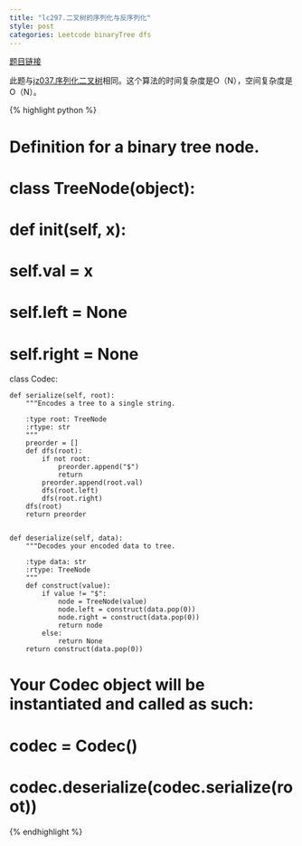 ```yaml
---
title: "lc297.二叉树的序列化与反序列化"
style: post
categories: Leetcode binaryTree dfs
---
```


[题目链接](https://leetcode-cn.com/problems/serialize-and-deserialize-binary-tree/)

此题与[jz037.序列化二叉树](https://1e0ndavid.github.io/jz037/)相同。这个算法的时间复杂度是O（N），空间复杂度是O（N）。

{% highlight python %}

# Definition for a binary tree node.
# class TreeNode(object):
#     def __init__(self, x):
#         self.val = x
#         self.left = None
#         self.right = None

class Codec:

    def serialize(self, root):
        """Encodes a tree to a single string.
        
        :type root: TreeNode
        :rtype: str
        """
        preorder = []
        def dfs(root):
            if not root:
                preorder.append("$")
                return
            preorder.append(root.val)
            dfs(root.left)
            dfs(root.right)
        dfs(root)
        return preorder


    def deserialize(self, data):
        """Decodes your encoded data to tree.
        
        :type data: str
        :rtype: TreeNode
        """
        def construct(value):
            if value != "$":
                node = TreeNode(value)
                node.left = construct(data.pop(0))
                node.right = construct(data.pop(0))
                return node
            else:
                return None
        return construct(data.pop(0))


# Your Codec object will be instantiated and called as such:
# codec = Codec()
# codec.deserialize(codec.serialize(root))

{% endhighlight %}

